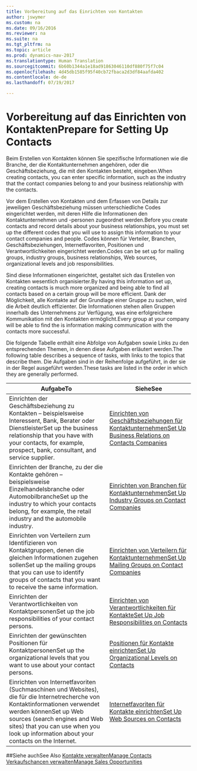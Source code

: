 ```yaml
---
title: Vorbereitung auf das Einrichten von Kontakten
author: jswymer
ms.custom: na
ms.date: 09/16/2016
ms.reviewer: na
ms.suite: na
ms.tgt_pltfrm: na
ms.topic: article
ms.prod: dynamics-nav-2017
ms.translationtype: Human Translation
ms.sourcegitcommit: 6b60b1344a1e18ad91863046110df880f75f7c04
ms.openlocfilehash: 4d45db1585f95f40cb72fbaca2d3df84aafda402
ms.contentlocale: de-de
ms.lasthandoff: 07/19/2017

---
```

# <a name="prepare-for-setting-up-contacts"></a><span data-ttu-id="f47ba-102">Vorbereitung auf das Einrichten von Kontakten</span><span class="sxs-lookup"><span data-stu-id="f47ba-102">Prepare for Setting Up Contacts</span></span>
<span data-ttu-id="f47ba-103">Beim Erstellen von Kontakten können Sie spezifische Informationen wie die Branche, der die Kontaktunternehmen angehören, oder die Geschäftsbeziehung, die mit den Kontakten besteht, eingeben.</span><span class="sxs-lookup"><span data-stu-id="f47ba-103">When creating contacts, you can enter specific information, such as the industry that the contact companies belong to and your business relationship with the contacts.</span></span>

<span data-ttu-id="f47ba-104">Vor dem Erstellen von Kontakten und dem Erfassen von Details zur jeweiligen Geschäftsbeziehung müssen unterschiedliche Codes eingerichtet werden, mit deren Hilfe die Informationen den Kontaktunternehmen und -personen zugeordnet werden.</span><span class="sxs-lookup"><span data-stu-id="f47ba-104">Before you create contacts and record details about your business relationships, you must set up the different codes that you will use to assign this information to your contact companies and people.</span></span> <span data-ttu-id="f47ba-105">Codes können für Verteiler, Branchen, Geschäftsbeziehungen, Internetfavoriten, Positionen und Verantwortlichkeiten eingerichtet werden.</span><span class="sxs-lookup"><span data-stu-id="f47ba-105">Codes can be set up for mailing groups, industry groups, business relationships, Web sources, organizational levels and job responsibilities.</span></span>

<span data-ttu-id="f47ba-106">Sind diese Informationen eingerichtet, gestaltet sich das Erstellen von Kontakten wesentlich organisierter.</span><span class="sxs-lookup"><span data-stu-id="f47ba-106">By having this information set up, creating contacts is much more organized and being able to find all contacts based on a certain group will be more efficient.</span></span> <span data-ttu-id="f47ba-107">Dank der Möglichkeit, alle Kontakte auf der Grundlage einer Gruppe zu suchen, wird die Arbeit deutlich effizienter. Die Informationen stehen allen Gruppen innerhalb des Unternehmens zur Verfügung, was eine erfolgreichere Kommunikation mit den Kontakten ermöglicht.</span><span class="sxs-lookup"><span data-stu-id="f47ba-107">Every group at your company will be able to find the is information making communication with the contacts more successful.</span></span>

<span data-ttu-id="f47ba-108">Die folgende Tabelle enthält eine Abfolge von Aufgaben sowie Links zu den entsprechenden Themen, in denen diese Aufgaben erläutert werden.</span><span class="sxs-lookup"><span data-stu-id="f47ba-108">The following table describes a sequence of tasks, with links to the topics that describe them.</span></span> <span data-ttu-id="f47ba-109">Die Aufgaben sind in der Reihenfolge aufgeführt, in der sie in der Regel ausgeführt werden.</span><span class="sxs-lookup"><span data-stu-id="f47ba-109">These tasks are listed in the order in which they are generally performed.</span></span>

|<span data-ttu-id="f47ba-110">Aufgabe</span><span class="sxs-lookup"><span data-stu-id="f47ba-110">To</span></span> |<span data-ttu-id="f47ba-111">Siehe</span><span class="sxs-lookup"><span data-stu-id="f47ba-111">See</span></span> |
|---|----|
|<span data-ttu-id="f47ba-112">Einrichten der Geschäftsbeziehung zu Kontakten – beispielsweise Interessent, Bank, Berater oder Dienstleister</span><span class="sxs-lookup"><span data-stu-id="f47ba-112">Set up the business relationship that you have with your contacts, for example, prospect, bank, consultant, and service supplier.</span></span>|[<span data-ttu-id="f47ba-113">Einrichten von Geschäftsbeziehungen für Kontaktunternehmen</span><span class="sxs-lookup"><span data-stu-id="f47ba-113">Set Up Business Relations on Contacts Companies</span></span>](marketing-business-relations.md)|
|<span data-ttu-id="f47ba-114">Einrichten der Branche, zu der die Kontakte gehören – beispielsweise Einzelhandelsbranche oder Automobilbranche</span><span class="sxs-lookup"><span data-stu-id="f47ba-114">Set up the industry to which your contacts belong, for example, the retail industry and the automobile industry.</span></span>|[<span data-ttu-id="f47ba-115">Einrichten von Branchen für Kontaktunternehmen</span><span class="sxs-lookup"><span data-stu-id="f47ba-115">Set Up Industry Groups on Contact Companies</span></span>](marketing-industry-groups.md)|
|<span data-ttu-id="f47ba-116">Einrichten von Verteilern zum Identifizieren von Kontaktgruppen, denen die gleichen Informationen zugehen sollen</span><span class="sxs-lookup"><span data-stu-id="f47ba-116">Set up the mailing groups that you can use to identify groups of contacts that you want to receive the same information.</span></span>|[<span data-ttu-id="f47ba-117">Einrichten von Verteilern für Kontaktunternehmen</span><span class="sxs-lookup"><span data-stu-id="f47ba-117">Set Up Mailing Groups on Contact Companies</span></span>](marketing-mailing-groups.md)|
|<span data-ttu-id="f47ba-118">Einrichten der Verantwortlichkeiten von Kontaktpersonen</span><span class="sxs-lookup"><span data-stu-id="f47ba-118">Set up the job responsibilities of your contact persons.</span></span>|[<span data-ttu-id="f47ba-119">Einrichten von Verantwortlichkeiten für Kontakte</span><span class="sxs-lookup"><span data-stu-id="f47ba-119">Set Up Job Responsibilities on Contacts</span></span>](marketing-job-responsibilities.md)|
|<span data-ttu-id="f47ba-120">Einrichten der gewünschten Positionen für Kontaktpersonen</span><span class="sxs-lookup"><span data-stu-id="f47ba-120">Set up the organizational levels that you want to use about your contact persons.</span></span>|[<span data-ttu-id="f47ba-121">Positionen für Kontakte einrichten</span><span class="sxs-lookup"><span data-stu-id="f47ba-121">Set Up Organizational Levels on Contacts</span></span>](marketing-organizational-levels.md)|
|<span data-ttu-id="f47ba-122">Einrichten von Internetfavoriten (Suchmaschinen und Websites), die für die Internetrecherche von Kontaktinformationen verwendet werden können</span><span class="sxs-lookup"><span data-stu-id="f47ba-122">Set up Web sources (search engines and Web sites) that you can use when you look up information about your contacts on the Internet.</span></span>|[<span data-ttu-id="f47ba-123">Internetfavoriten für Kontakte einrichten</span><span class="sxs-lookup"><span data-stu-id="f47ba-123">Set Up Web Sources on Contacts</span></span>](marketing-web-sources.md)|

##<a name="see-also"></a><span data-ttu-id="f47ba-124">Siehe auch</span><span class="sxs-lookup"><span data-stu-id="f47ba-124">See Also</span></span>
[<span data-ttu-id="f47ba-125">Kontakte verwalten</span><span class="sxs-lookup"><span data-stu-id="f47ba-125">Manage Contacts</span></span>](marketing-contacts.md)  
[<span data-ttu-id="f47ba-126">Verkaufschancen verwalten</span><span class="sxs-lookup"><span data-stu-id="f47ba-126">Manage Sales Opportunities</span></span>](marketing-manage-sales-opportunities.md)

